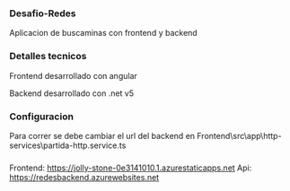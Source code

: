 ### Desafio-Redes

Aplicacion de buscaminas con frontend y backend

### Detalles tecnicos

Frontend desarrollado con angular

Backend desarrollado con .net v5

### Configuracion

Para correr se debe cambiar el url del backend en Frontend\src\app\http-services\partida-http.service.ts


###

Frontend: https://jolly-stone-0e3141010.1.azurestaticapps.net
Api: https://redesbackend.azurewebsites.net
